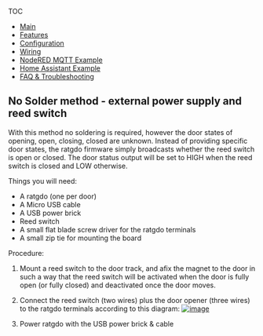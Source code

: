 TOC
* [Main](index.md)
* [Features](01_features.md)
* [Configuration](02_configuration.md)
* [Wiring](03_wiring.md)
* [NodeRED MQTT Example](04_nodered_example.md)
* [Home Assistant Example](05_homeassistant_example.md)
* [FAQ & Troubleshooting](09_faq.md)

## No Solder method - external power supply and reed switch
With this method no soldering is required, however the door states of opening, open, closing, closed are unknown. Instead of providing specific door states, the ratgdo firmware simply broadcasts whether the reed switch is open or closed. The door status output will be set to HIGH when the reed switch is closed and LOW otherwise.

Things you will need:

* A ratgdo (one per door)
* A Micro USB cable
* A USB power brick
* Reed switch
* A small flat blade screw driver for the ratgdo terminals
* A small zip tie for mounting the board

Procedure:

1. Mount a reed switch to the door track, and afix the magnet to the door in such a way that the reed switch will be activated when the door is fully open (or fully closed) and deactivated once the door moves.
2. Connect the reed switch (two wires) plus the door opener (three wires) to the ratgdo terminals according to this diagram: <a href="https://user-images.githubusercontent.com/4663918/233088336-6cbaeac2-e435-4758-9d90-fd0c62ff12f7.png">![image](https://user-images.githubusercontent.com/4663918/233088336-6cbaeac2-e435-4758-9d90-fd0c62ff12f7.png)</a>

2. Power ratgdo with the USB power brick & cable


